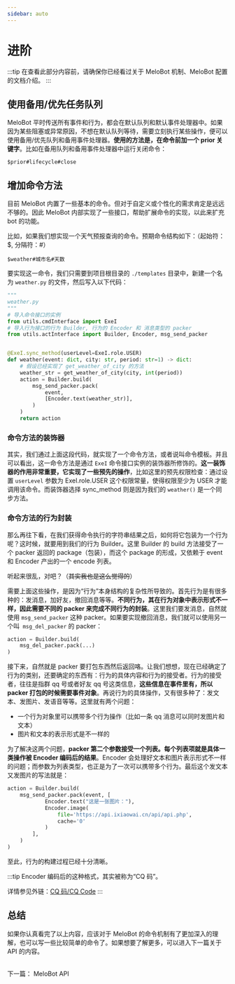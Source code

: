 ```yaml
---
sidebar: auto
---
```


# 进阶

:::tip
在查看此部分内容前，请确保你已经看过关于 MeloBot 机制、MeloBot 配置的文档介绍。
:::

## 使用备用/优先任务队列
MeloBot 平时传送所有事件和行为，都会在默认队列和默认事件处理器中。如果因为某些阻塞或异常原因，不想在默认队列等待，需要立刻执行某些操作，便可以使用备用/优先队列和备用事件处理器。**使用的方法是，在命令前加一个 prior 关键字**。比如在备用队列和备用事件处理器中运行关闭命令：
```
$prior#lifecycle#close
```



## 增加命令方法
目前 MeloBot 内置了一些基本的命令。但对于自定义或个性化的需求肯定是远远不够的。因此 MeloBot 内部实现了一些接口，帮助扩展命令的实现，以此来扩充 bot 的功能。

比如，如果我们想实现一个天气预报查询的命令。预期命令结构如下：（起始符：$, 分隔符：#）
```
$weather#城市名#天数
```

要实现这一命令，我们只需要到项目根目录的 `./templates` 目录中，新建一个名为 `weather.py` 的文件，然后写入以下代码：

```python
"""
weather.py
"""
# 导入命令接口的实例
from utils.cmdInterface import ExeI
# 导入行为接口的行为 Builder, 行为的 Encoder 和 消息类型的 packer
from utils.actInterface import Builder, Encoder, msg_send_packer


@ExeI.sync_method(userLevel=ExeI.role.USER)
def weather(event: dict, city: str, period: str=1) -> dict:
    # 假设已经实现了 get_weather_of_city 的方法
    weather_str = get_weather_of_city(city, int(period))
    action = Builder.build(
        msg_send_packer.pack(
            event,
            [Encoder.text(weather_str)],
        )
    )
    return action
```

### 命令方法的装饰器
其实，我们通过上面这段代码，就实现了一个命令方法，或者说叫命令模板。并且可以看出，这一命令方法是通过 `ExeI` 命令接口实例的装饰器所修饰的。**这一装饰器的作用非常重要，它实现了一些预先的操作**，比如这里的预先权限检查：通过设置 `userLevel` 参数为 ExeI.role.USER 这个权限常量，使得权限至少为 USER 才能调用该命令。而装饰器选择 sync_method 则是因为我们的 `weather()` 是一个同步方法。

### 命令方法的行为封装
那么再往下看，在我们获得命令执行的字符串结果之后，如何将它包装为一个行为呢？这时候，就要用到我们的行为 Builder。这里 Builder 的 build 方法接受了一个 packer 返回的 package（包装），而这个 package 的形成，又依赖于 event 和 Encoder 产出的一个 encode 列表。

听起来很乱，对吧？（<del>其实我也是这么觉得的</del>）

需要上面这些操作，是因为“行为”本身结构的复杂性所导致的。首先行为是有很多种的：发消息，加好友，撤回消息等等。**不同行为，其在行为对象中表示形式不一样，因此需要不同的 packer 来完成不同行为的封装**。这里我们要发消息，自然就使用 `msg_send_packer` 这种 packer。如果要实现撤回消息，我们就可以使用另一个叫` msg_del_packer` 的 packer：

```python
action = Builder.build(
    msg_del_packer.pack(...)
)
```

接下来，自然就是 packer 要打包东西然后返回咯。让我们想想，现在已经确定了行为的类别，还要确定的东西有：行为的具体内容和行为的接受者。行为的接受者，往往是指群 qq 号或者好友 qq 号这类信息，**这些信息在事件里有，所以 packer 打包的时候需要事件对象**。再说行为的具体操作，又有很多种了：发文本、发图片、发语音等等。这里就有两个问题：

- 一个行为对象里可以携带多个行为操作（比如一条 qq 消息可以同时发图片和文本）
- 图片和文本的表示形式是不一样的

为了解决这两个问题，**packer 第二个参数接受一个列表。每个列表项就是具体一类操作被 Encoder 编码后的结果**。Encoder 会处理好文本和图片表示形式不一样的问题；而参数为列表类型，也正是为了一次可以携带多个行为。最后这个发文本又发图片的写法就是：

```python
action = Builder.build(
    msg_send_packer.pack(event, [
            Encoder.text("这是一张图片："),
            Encoder.image(
                file='https://api.ixiaowai.cn/api/api.php',
                cache='0'
            )
        ],
    )
)
```

至此，行为的构建过程已经十分清晰。

:::tip
Encoder 编码后的这种格式，其实被称为“CQ 码”。

详情参见外链：[CQ 码/CQ Code](https://docs.go-cqhttp.org/cqcode/)
:::

## 总结
如果你认真看完了以上内容，应该对于 MeloBot 的命令机制有了更加深入的理解，也可以写一些比较简单的命令了。如果想要了解更多，可以进入下一篇关于 API 的内容。

<br>
下一篇：
<a :href="$withBase('/api/cmd.html')">MeloBot API</a>